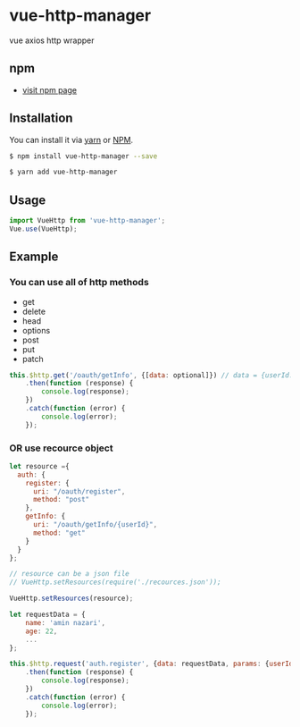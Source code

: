 # vue-http-manager
vue axios http wrapper


## npm

- [visit npm page](https://www.npmjs.com/package/vue-http-manager)


## Installation

You can install it via [yarn](https://yarnpkg.com/) or [NPM](http://npmjs.org/).

```bash
$ npm install vue-http-manager --save

$ yarn add vue-http-manager
```

## Usage
```js
import VueHttp from 'vue-http-manager';
Vue.use(VueHttp);
```

## Example


### You can use all of http methods
- get
- delete
- head
- options
- post
- put
- patch

```js
this.$http.get('/oauth/getInfo', {[data: optional]}) // data = {userId: 95, ...} 
    .then(function (response) {
        console.log(response);  
    })
    .catch(function (error) {
        console.log(error);
    });
```
    
    
### OR use recource object

```js
let resource ={
  auth: {
    register: {
      uri: "/oauth/register",
      method: "post"
    },
    getInfo: {
      uri: "/oauth/getInfo/{userId}",
      method: "get"
    }
  }
};

// resource can be a json file
// VueHttp.setResources(require('./recources.json'));

VueHttp.setResources(resource);

let requestData = {
    name: 'amin nazari',
    age: 22,
    ...
};

this.$http.request('auth.register', {data: requestData, params: {userId: 95}}) // params is optional
    .then(function (response) {
        console.log(response);  
    })
    .catch(function (error) {
        console.log(error);
    });
```
